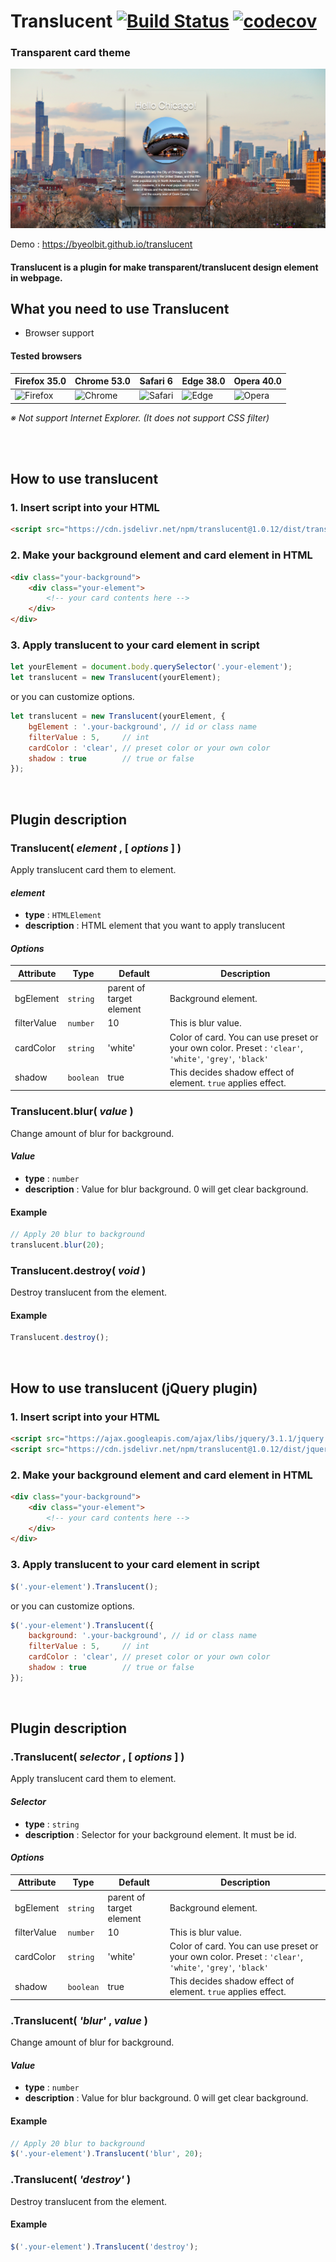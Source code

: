 # Translucent [![Build Status](https://travis-ci.org/byeolbit/translucent.svg?branch=master)](https://travis-ci.org/byeolbit/translucent) [![codecov](https://codecov.io/gh/byeolbit/translucent/branch/master/graph/badge.svg)](https://codecov.io/gh/byeolbit/translucent)
### Transparent card theme
<img src="https://github.com/byeolbit/byeolbit.github.io/raw/master/title.png?raw=true" alt="Title image" style="max-width:100%;">

Demo : https://byeolbit.github.io/translucent

#### **Translucent** is a plugin for make transparent/translucent design element in webpage.



## What you need to use Translucent
- Browser support

#### Tested browsers

Firefox 35.0 | Chrome 53.0  | Safari 6 | Edge 38.0 | Opera 40.0
--------|--------|--------|------|-------
<img src="https://github.com/alrra/browser-logos/raw/master/src/firefox/firefox_128x128.png" alt="Firefox"> | <img src="https://github.com/alrra/browser-logos/raw/master/src/chrome/chrome_128x128.png" alt="Chrome"> | <img src="https://github.com/alrra/browser-logos/raw/master/src/safari/safari_128x128.png" alt="Safari"> | <img src="https://github.com/alrra/browser-logos/raw/master/src/edge/edge_128x128.png" alt="Edge"> | <img src="https://github.com/alrra/browser-logos/raw/master/src/opera/opera_128x128.png" alt="Opera">

*※ Not support Internet Explorer. (It does not support CSS filter)*

<br/>
<br/>

## How to use translucent

### 1. Insert script into your HTML
```html
<script src="https://cdn.jsdelivr.net/npm/translucent@1.0.12/dist/translucent.min.js"></script>
```

### 2. Make your background element and card element in HTML

```html
<div class="your-background">
    <div class="your-element">
        <!-- your card contents here -->
    </div>
</div>
```


### 3. Apply translucent to your card element in script

```javascript
let yourElement = document.body.querySelector('.your-element');
let translucent = new Translucent(yourElement);
```
or you can customize options.


```javascript
let translucent = new Translucent(yourElement, {
    bgElement : '.your-background', // id or class name
    filterValue : 5,     // int
    cardColor : 'clear', // preset color or your own color
    shadow : true        // true or false
});
```

<br/>

## Plugin description

### Translucent( *element* , [ *options* ] )
Apply translucent card them to element.

#### *element*
+ **type** : `HTMLElement`
+ **description** : HTML element that you want to apply translucent

#### *Options*

Attribute | Type | Default | Description
--------- | ---- | ------- | -----------
bgElement | `string` | parent of target element | Background element.
filterValue | `number` | 10 | This is blur value.
cardColor | `string` | 'white' | Color of card. You can use preset or your own color. Preset : `'clear'`, `'white'`, `'grey'`, `'black'`
shadow | `boolean` | true | This decides shadow effect of element. `true` applies effect.

### Translucent.blur( *value* )
Change amount of blur for background.

#### *Value*
+ **type** : `number`
+ **description** : Value for blur background. 0 will get clear background.

#### Example
```javascript
// Apply 20 blur to background
translucent.blur(20);
```

### Translucent.destroy( *void* )
Destroy translucent from the element.

#### Example
```javascript
Translucent.destroy();
```

<br/>


## How to use translucent (jQuery plugin)

### 1. Insert script into your HTML
```html
<script src="https://ajax.googleapis.com/ajax/libs/jquery/3.1.1/jquery.min.js"></script>
<script src="https://cdn.jsdelivr.net/npm/translucent@1.0.12/dist/jquery.translucent.min.js"></script>
```

### 2. Make your background element and card element in HTML

```html
<div class="your-background">
    <div class="your-element">
        <!-- your card contents here -->
    </div>
</div>
```


### 3. Apply translucent to your card element in script

```javascript
$('.your-element').Translucent();
```
or you can customize options.


```javascript
$('.your-element').Translucent({
    background: '.your-background', // id or class name
    filterValue : 5,     // int
    cardColor : 'clear', // preset color or your own color
    shadow : true        // true or false
});
```

<br/>

## Plugin description

### .Translucent( *selector* , [ *options* ] )
Apply translucent card them to element.

#### *Selector*
+ **type** : `string`
+ **description** : Selector for your background element. It must be id.

#### *Options*

Attribute | Type | Default | Description
--------- | ---- | ------- | -----------
bgElement | `string` | parent of target element | Background element.
filterValue | `number` | 10 | This is blur value.
cardColor | `string` | 'white' | Color of card. You can use preset or your own color. Preset : `'clear'`, `'white'`, `'grey'`, `'black'`
shadow | `boolean` | true | This decides shadow effect of element. `true` applies effect.

### .Translucent( *'blur'* , *value* )
Change amount of blur for background.

#### *Value*
+ **type** : `number`
+ **description** : Value for blur background. 0 will get clear background.

#### Example
```javascript
// Apply 20 blur to background
$('.your-element').Translucent('blur', 20);
```

### .Translucent( *'destroy'* )
Destroy translucent from the element.

#### Example
```javascript
$('.your-element').Translucent('destroy');
```

<br/>
